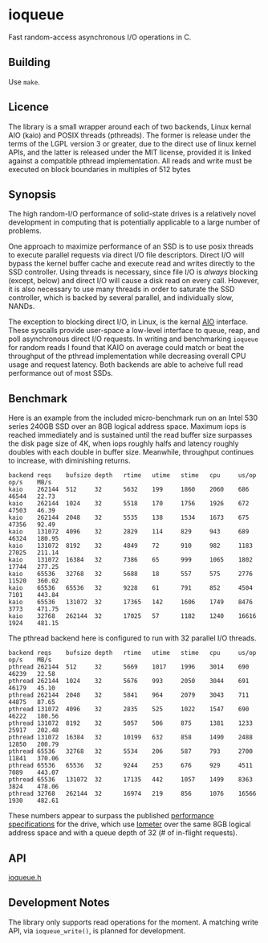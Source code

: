 ioqueue
====

Fast random-access asynchronous I/O operations in C.

Building
----

Use `make`.

Licence
----

The library is a small wrapper around each of two backends, Linux kernal AIO (kaio) and POSIX threads (pthreads). The former is release under the terms of the LGPL version 3 or greater, due to the direct use of linux kernel APIs, and the latter is released under the MIT license, provided it is linked against a compatible pthread implementation. All reads and write must be executed on block boundaries in multiples of 512 bytes

Synopsis
----

The high random-I/O performance of solid-state drives is a relatively novel development in computing that is potentially applicable to a large number of problems.

One approach to maximize performance of an SSD is to use posix threads to execute parallel requests via direct I/O file descriptors. Direct I/O will bypass the kernel buffer cache and execute read and writes directly to the SSD controller. Using threads is necessary, since file I/O is *always* blocking (except, below) and direct I/O will cause a disk read on every call. However, it is also necessary to use many threads in order to saturate the SSD controller, which is backed by several parallel, and individually slow, NANDs.

The exception to blocking direct I/O, in Linux, is the kernal [AIO](https://code.google.com/p/kernel/wiki/AIOUserGuide) interface. These syscalls provide user-space a low-level interface to queue, reap, and poll asynchronous direct I/O requests. In writing and benchmarking `ioqueue` for random reads I found that KAIO on average could match or beat the throughput of the pthread implementation while decreasing overall CPU usage and request latency. Both backends are able to acheive full read performance out of most SSDs.

Benchmark
----

Here is an example from the included micro-benchmark run on an Intel 530 series 240GB SSD over an 8GB logical address space. Maximum iops is reached immediately and is sustained until the read buffer size surpasses the disk page size of 4K, when iops roughly halfs and latency roughly doubles with each double in buffer size. Meanwhile, throughput continues to increase, with diminishing returns.

    backend reqs    bufsize depth   rtime   utime   stime   cpu     us/op   op/s    MB/s
    kaio    262144  512     32      5632    199     1860    2060    686     46544   22.73
    kaio    262144  1024    32      5518    170     1756    1926    672     47503   46.39
    kaio    262144  2048    32      5535    138     1534    1673    675     47356   92.49
    kaio    131072  4096    32      2829    114     829     943     689     46324   180.95
    kaio    131072  8192    32      4849    72      910     982     1183    27025   211.14
    kaio    131072  16384   32      7386    65      999     1065    1802    17744   277.25
    kaio    65536   32768   32      5688    18      557     575     2776    11520   360.02
    kaio    65536   65536   32      9228    61      791     852     4504    7101    443.84
    kaio    65536   131072  32      17365   142     1606    1749    8476    3773    471.75
    kaio    32768   262144  32      17025   57      1182    1240    16616   1924    481.15

The pthread backend here is configured to run with 32 parallel I/O threads.

    backend reqs    bufsize depth   rtime   utime   stime   cpu     us/op   op/s    MB/s
    pthread 262144  512     32      5669    1017    1996    3014    690     46239   22.58
    pthread 262144  1024    32      5676    993     2050    3044    691     46179   45.10
    pthread 262144  2048    32      5841    964     2079    3043    711     44875   87.65
    pthread 131072  4096    32      2835    525     1022    1547    690     46222   180.56
    pthread 131072  8192    32      5057    506     875     1381    1233    25917   202.48
    pthread 131072  16384   32      10199   632     858     1490    2488    12850   200.79
    pthread 65536   32768   32      5534    206     587     793     2700    11841   370.06
    pthread 65536   65536   32      9244    253     676     929     4511    7089    443.07
    pthread 65536   131072  32      17135   442     1057    1499    8363    3824    478.06
    pthread 32768   262144  32      16974   219     856     1076    16566   1930    482.61

These numbers appear to surpass the published [performance specifications](http://www.intel.com/content/www/us/en/solid-state-drives/solid-state-drives-530-series.html) for the drive, which use [Iometer](http://www.iometer.org/) over the same 8GB logical address space and with a queue depth of 32 (# of in-flight requests).

API
---

[ioqueue.h](/pub/scm/?p=ioqueue.git;a=blob_plain;f=ioqueue.h)

Development Notes
----

The library only supports read operations for the moment. A matching write API, via `ioqueue_write()`, is planned for development.
